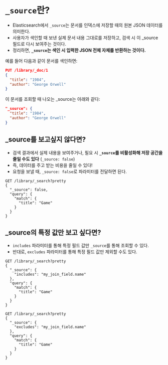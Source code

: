 # `_source`란?
- Elasticsearch에서 `_source`는 문서를 인덱스에 저장할 때의 원본 JSON 데이터를 의미한다.
- 사용자가 색인할 때 보낸 실제 문서 내용 그대로를 저장하고, 검색 시 이 _source 필드로 다시 보여주는 것이다.
- 정리하면, **`_source`는 색인 시 입력한 JSON 전체 자체를 반환하는 것이다.**

예를 들어 다음과 같이 문서를 색인하면:

```json
PUT /library/_doc/1
{
  "title": "1984",
  "author": "George Orwell"
}
```
이 문서를 조회할 때 나오는 _source는 아래와 같다:

```json
"_source": {
  "title": "1984",
  "author": "George Orwell"
}
```

## _source를 보고싶지 않다면?
- 검색 결과에서 실제 내용을 보여주거나, 필요 시 **`_source`를 비활성화해 저장 공간을 줄일 수도 있다** (`_source: false`)
- 즉, 데이터를 주고 받는 비용을 줄일 수 있다!
- 요청을 보낼 때, `_source: false`로 파라미터를 전달하면 된다.
```
GET /library/_search?pretty
{
  "_source": false,
  "query": {
    "match": {
      "title": "Game"
    }
  }
}
```

## _source의 특정 값만 보고 싶다면?
- `includes` 파라미터를 통해 특정 필드 값만 `_source`를 통해 조회할 수 있다.
- 반대로, `excludes` 파라미터를 통해 특정 필드 값만 제외할 수도 있다.

```
GET /library/_search?pretty
{
  "_source": {
    "includes": "my_join_field.name"
  },
  "query": {
    "match": {
      "title": "Game"
    }
  }
}

GET /library/_search?pretty
{
  "_source": {
    "excludes": "my_join_field.name"
  },
  "query": {
    "match": {
      "title": "Game"
    }
  }
}
```